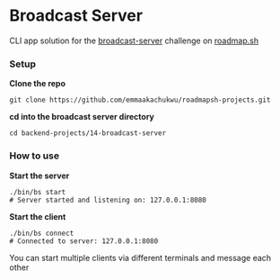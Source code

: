 # Broadcast Server
CLI app solution for the [broadcast-server](https://roadmap.sh/projects/broadcast-server) challenge on [roadmap.sh](https://roadmap.sh)

### Setup
**Clone the repo**

```
git clone https://github.com/emmaakachukwu/roadmapsh-projects.git
```

**cd into the broadcast server directory**
```
cd backend-projects/14-broadcast-server
```

### How to use
**Start the server**
```
./bin/bs start
# Server started and listening on: 127.0.0.1:8080
```

**Start the client**
```
./bin/bs connect
# Connected to server: 127.0.0.1:8080
```
You can start multiple clients via different terminals and message each other
